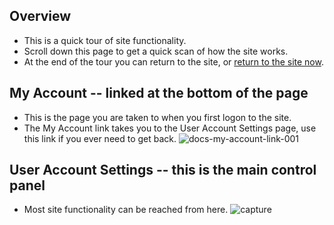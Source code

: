 ## Overview

* This is a quick tour of site functionality.
* Scroll down this page to get a quick scan of how the site works.
* At the end of the tour you can return to the site, or [return to the site now](https://businessgrp-stage.uoregon.edu/user).

## My Account -- linked at the bottom of the page

* This is the page you are taken to when you first logon to the site.
* The My Account link takes you to the User Account Settings page, use this link if you ever need to get back.
![docs-my-account-link-001](https://cloud.githubusercontent.com/assets/4074354/19358131/9841dd6e-9129-11e6-8b24-ef06ec328cf6.png)

## User Account Settings -- this is the main control panel
* Most site functionality can be reached from here.
![capture](https://cloud.githubusercontent.com/assets/4074354/19360389/29ef5440-9133-11e6-9da8-a7e98e651565.PNG)
